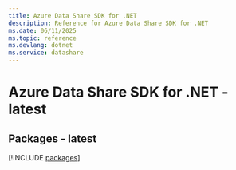 ```yaml
---
title: Azure Data Share SDK for .NET
description: Reference for Azure Data Share SDK for .NET
ms.date: 06/11/2025
ms.topic: reference
ms.devlang: dotnet
ms.service: datashare
---
```

# Azure Data Share SDK for .NET - latest
## Packages - latest
[!INCLUDE [packages](data-share-index.md)]